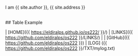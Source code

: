 I am {{ site.author }}, {{ site.address }}

<br id="idx02">
## Table Example

| [HOME]({{ https://eldiralps.github.io/os222/ }}/) | [LINKS]({{ https://github.com/eldiralps/os222 }}/LINKS/) |
| [GitHub]({{ https://github.com/eldiralps/os222 }}) | [LOG] ({{ https://github.com/eldiralps/os222 }}/TXT/mylog.txt)
